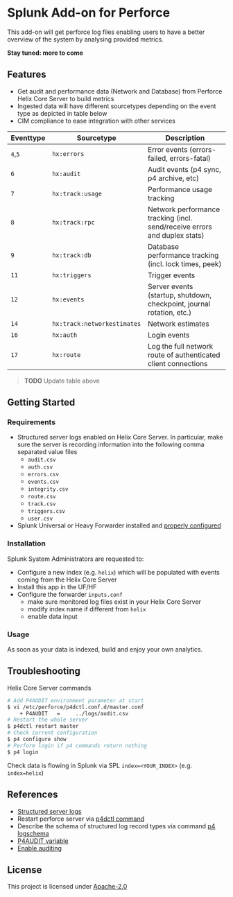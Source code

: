 # Splunk Add-on for Perforce
This add-on will get perforce log files enabling users to have a better overview of the system by analysing provided metrics.

**Stay tuned: more to come**

## Features
* Get audit and performance data (Network and Database) from Perforce Helix Core Server to build metrics
* Ingested data will have different sourcetypes depending on the event type as depicted in table below
* CIM compliance to ease integration with other services

| **Eventtype**  | **Sourcetype**              | **Description**                                                           |
|----------------|-----------------------------|---------------------------------------------------------------------------|
| `4`,`5`        | `hx:errors`                 | Error events (errors-failed, errors-fatal)                                |
| `6`            | `hx:audit`                  | Audit events (p4 sync, p4 archive, etc)                                   |
| `7`            | `hx:track:usage`            | Performance usage tracking                                                |
| `8`            | `hx:track:rpc`              | Network performance tracking (incl. send/receive errors and duplex stats) |
| `9`            | `hx:track:db`               | Database performance tracking (incl. lock times, peek)                    |
| `11`           | `hx:triggers`               | Trigger events                                                            |
| `12`           | `hx:events`                 | Server events (startup, shutdown, checkpoint, journal rotation, etc.)     |
| `14`           | `hx:track:networkestimates` | Network estimates                                                         |
| `16`           | `hx:auth`                   | Login events                                                              |
| `17`           | `hx:route`                  | Log the full network route of authenticated client connections            |

> **TODO** Update table above

## Getting Started
### Requirements
* Structured server logs enabled on Helix Core Server. In particular, make sure the server is recording information into the following comma separated value files
    * `audit.csv`
    * `auth.csv`
    * `errors.csv`
    * `events.csv`
    * `integrity.csv`
    * `route.csv`
    * `track.csv`
    * `triggers.csv`
    * `user.csv`
* Splunk Universal or Heavy Forwarder installed and [properly configured](https://docs.splunk.com/Documentation/Forwarder/8.2.2/Forwarder/Installanixuniversalforwarder#After_you_install:_Start_and_configure_the_universal_forwarder)

### Installation
Splunk System Administrators are requested to:
* Configure a new index (e.g. `helix`) which will be populated with events coming from the Helix Core Server
* Install this app in the UF/HF
* Configure the forwarder `inputs.conf`
    * make sure monitored log files exist in your Helix Core Server
    * modify index name if different from `helix`
    * enable data input

### Usage
As soon as your data is indexed, build and enjoy your own analytics.

## Troubleshooting
Helix Core Server commands 

```bash
# Add P4AUDIT environment parameter at start
$ vi /etc/perforce/p4dctl.conf.d/master.conf 
    + P4AUDIT   =     ../logs/audit.csv
# Restart the whole server
$ p4dctl restart master
# Check current configuration
$ p4 configure show
# Perform login if p4 commands return nothing
$ p4 login
```

Check data is flowing in Splunk via SPL
`index=<YOUR_INDEX>` (e.g. `index=helix`)

## References
* [Structured server logs](https://www.perforce.com/perforce/doc.current/manuals/p4sag/Content/P4SAG/structure-logging-using.html)
* Restart perforce server via [p4dctl command](https://www.perforce.com/manuals/p4sag/Content/P4SAG/p4dctl.commands.html?Highlight=p4dctl)
* Describe the schema of structured log record types via command [p4 logschema](https://www.perforce.com/manuals/cmdref/Content/CmdRef/p4_logschema.html)
* [P4AUDIT variable](https://www.perforce.com/manuals/cmdref/Content/CmdRef/P4AUDIT.html)
* [Enable auditing](https://www.perforce.com/manuals/p4sag/Content/P4SAG/auditing-user-file-access.html)

## License
This project is licensed under [Apache-2.0](LICENSE)
